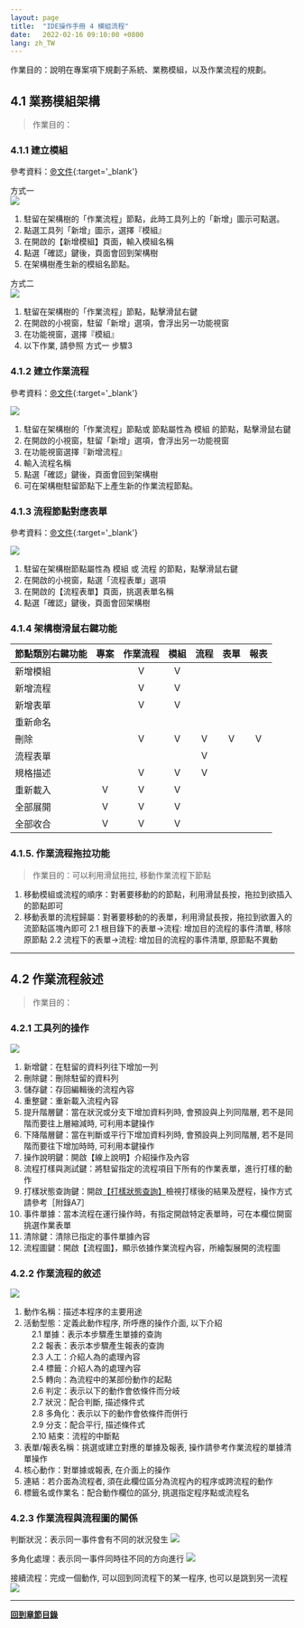 ```yaml
---
layout: page
title:  "IDE操作手冊 4 模組流程"
date:   2022-02-16 09:10:00 +0800
lang: zh_TW
---
```


作業目的：說明在專案項下規劃子系統、業務模組，以及作業流程的規劃。

## <a name="EventFlow" ></a> **4.1 業務模組架構**
> 作業目的：

### **4.1.1 建立模組**
參考資料：[℗文件](pdf/2-1在選單目錄建立模組.pdf){:target='_blank'}

方式一<br>
![](images/04.1.1-1.png)
1. 駐留在架構樹的「作業流程」節點，此時工具列上的「新增」圖示可點選。
2. 點選工具列「新增」圖示，選擇『模組』
3. 在開啟的【新增模組】頁面，輸入模組名稱
4. 點選「確認」鍵後，頁面會回到架構樹
5. 在架構樹產生新的模組名節點。

方式二<br>
![](images/04.1.1-2.png)
1. 駐留在架構樹的「作業流程」節點，點擊滑鼠右鍵
2. 在開啟的小視窗，駐留「新增」選項，會浮出另一功能視窗
3. 在功能視窗，選擇『模組』
4. 以下作業, 請參照 方式一 步驟3

### **4.1.2 建立作業流程**
參考資料：[℗文件](pdf/2-2在選單目錄建立流程.pdf){:target='_blank'}

![](images/04.1.2-1.png)
1. 駐留在架構樹的「作業流程」節點或 節點屬性為 模組 的節點，點擊滑鼠右鍵
2. 在開啟的小視窗，駐留「新增」選項，會浮出另一功能視窗
3. 在功能視窗選擇『新增流程』
4. 輸入流程名稱
5. 點選「確認」鍵後，頁面會回到架構樹
6. 可在架構樹駐留節點下上產生新的作業流程節點。

### **4.1.3 流程節點對應表單**
參考資料：[℗文件](pdf/3-1設定事件流程.pdf){:target='_blank'}

![](images/04.1.3-1.png)
1. 駐留在架構樹節點屬性為 模組 或 流程 的節點，點擊滑鼠右鍵
2. 在開啟的小視窗，點選「流程表單」選項
3. 在開啟的【流程表單】頁面，挑選表單名稱
4. 點選「確認」鍵後，頁面會回架構樹

### **4.1.4 架構樹滑鼠右鍵功能**

|節點類別右鍵功能|專案|作業流程|模組|流程|表單|報表|
| :- | :-: | :-: | :-: | :-: | :-: | :-: |
|新增模組||V|V|||　|
|新增流程||V|V|||　|
|新增表單||V|V|||　|
|重新命名||||||　|
|刪除||V|V|V|V|V|
|流程表單||||V||　|
|規格描述||V|V|V||　|
|重新載入|V|V|V|||　|
|全部展開|V|V|V|||　|
|全部收合|V|V|V|　|　|　|

### **4.1.5. 作業流程拖拉功能**
> 作業目的：可以利用滑鼠拖拉, 移動作業流程下節點

 1. 移動模組或流程的順序：對著要移動的的節點，利用滑鼠長按，拖拉到欲插入的節點即可
 2. 移動表單的流程歸屬：對著要移動的的表單，利用滑鼠長按，拖拉到欲置入的流節點區塊內即可
  2.1 根目錄下的表單->流程: 增加目的流程的事件清單, 移除原節點
  2.2 流程下的表單->流程: 增加目的流程的事件清單, 原節點不異動

---
## <a name="EventFlowDefine" ></a> **4.2 作業流程敍述**
> 作業目的：

### **4.2.1 工具列的操作**

![](images/04.2.1-1.png)
1. 新增鍵：在駐留的資料列往下增加一列
2. 刪除鍵：刪除駐留的資料列
3. 儲存鍵：存回編輯後的流程內容
4. 重整鍵：重新載入流程內容
5. 提升階層鍵：當在狀況或分支下增加資料列時, 會預設與上列同階層, 若不是同階而要往上層縮減時, 可利用本鍵操作
6. 下降階層鍵：當在判斷或平行下增加資料列時, 會預設與上列同階層, 若不是同階而要往下增加時時, 可利用本鍵操作
7. 操作說明鍵：開啟【線上說明】介紹操作及內容
8. 流程打樣與測試鍵：將駐留指定的流程項目下所有的作業表單，進行打樣的動作
9. 打樣狀態查詢鍵：開啟[【打樣狀態查詢】](20.html#FormPrototypeing_Status)檢視打樣後的結果及歷程，操作方式請參考［附錄A7］
10. 事件單據：當本流程在運行操作時，有指定開啟特定表單時，可在本欄位開窗挑選作業表單
11. 清除鍵：清除已指定的事件單據內容
12. 流程圖鍵：開啟【流程圖】，顯示依據作業流程內容，所繪製展開的流程圖

### **4.2.2 作業流程的敘述**

![](images/04.2.2-1.png)
1. 動作名稱：描述本程序的主要用途
2. 活動型態：定義此動作程序, 所呼應的操作介面, 以下介紹<br>
　2.1 單據：表示本步驟產生單據的查詢 <br>
　2.2 報表：表示本步驟產生報表的查詢 <br>
　2.3 人工：介紹人為的處理內容 <br>
　2.4 標籤：介紹人為的處理內容 <br>
　2.5 轉向：為流程中的某部份動作的起點 <br>
　2.6 判定：表示以下的動作會依條件而分岐 <br>
　2.7 狀況：配合判斷, 描述條件式 <br>
　2.8 多角化：表示以下的動作會依條件而併行 <br>
　2.9 分支：配合平行, 描述條件式 <br>
　2.10 結束：流程的中斷點 <br>
3. 表單/報表名稱：挑選或建立對應的單據及報表, 操作請參考作業流程的單據清單操作
4. 核心動作：對單據或報表, 在介面上的操作
5. 連結：若介面為流程者, 須在此欄位區分為流程內的程序或跨流程的動作
6. 標籤名或作業名：配合動作欄位的區分, 挑選指定程序點或流程名


### **4.2.3 作業流程與流程圖的關係**

判斷狀況：表示同一事件會有不同的狀況發生
![](images/04.2.3-1.png)

多角化處理：表示同一事件同時往不同的方向進行
![](images/04.2.3-2.png)

接續流程：完成一個動作, 可以回到同流程下的某一程序, 也可以是跳到另一流程
![](images/04.2.3-3.png)


---
[**回到章節目錄**](index.html#MainMenu)